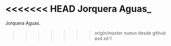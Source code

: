 <<<<<<< HEAD
Jorquera Aguas_
=======
Jorquera Aguas.
>>>>>>> origin/master
nuevo desde github
asd
xd
1
